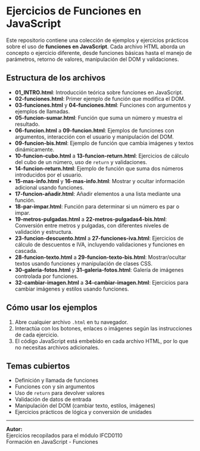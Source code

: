 # Ejercicios de Funciones en JavaScript

Este repositorio contiene una colección de ejemplos y ejercicios prácticos sobre el uso de **funciones en JavaScript**. Cada archivo HTML aborda un concepto o ejercicio diferente, desde funciones básicas hasta el manejo de parámetros, retorno de valores, manipulación del DOM y validaciones.

## Estructura de los archivos

- **01_INTRO.html**: Introducción teórica sobre funciones en JavaScript.
- **02-funciones.html**: Primer ejemplo de función que modifica el DOM.
- **03-funciones.html** y **04-funciones.html**: Funciones con argumentos y ejemplos de llamadas.
- **05-funcion-sumar.html**: Función que suma un número y muestra el resultado.
- **06-funcion.html** a **09-funcion.html**: Ejemplos de funciones con argumentos, interacción con el usuario y manipulación del DOM.
- **09-funcion-bis.html**: Ejemplo de función que cambia imágenes y textos dinámicamente.
- **10-funcion-cubo.html** a **13-funcion-return.html**: Ejercicios de cálculo del cubo de un número, uso de `return` y validaciones.
- **14-funcion-return.html**: Ejemplo de función que suma dos números introducidos por el usuario.
- **15-mas-info.html** y **16-mas-info.html**: Mostrar y ocultar información adicional usando funciones.
- **17-funcion-añadir.html**: Añadir elementos a una lista mediante una función.
- **18-par-impar.html**: Función para determinar si un número es par o impar.
- **19-metros-pulgadas.html** a **22-metros-pulgadas4-bis.html**: Conversión entre metros y pulgadas, con diferentes niveles de validación y estructura.
- **23-funcion-descuento.html** a **27-funciones-iva.html**: Ejercicios de cálculo de descuentos e IVA, incluyendo validaciones y funciones en cascada.
- **28-funcion-texto.html** a **29-funcion-texto-bis.html**: Mostrar/ocultar textos usando funciones y manipulación de clases CSS.
- **30-galeria-fotos.html** y **31-galeria-fotos.html**: Galería de imágenes controlada por funciones.
- **32-cambiar-imagen.html** a **34-cambiar-imagen.html**: Ejercicios para cambiar imágenes y estilos usando funciones.

## Cómo usar los ejemplos

1. Abre cualquier archivo `.html` en tu navegador.
2. Interactúa con los botones, enlaces o imágenes según las instrucciones de cada ejercicio.
3. El código JavaScript está embebido en cada archivo HTML, por lo que no necesitas archivos adicionales.

## Temas cubiertos

- Definición y llamada de funciones
- Funciones con y sin argumentos
- Uso de `return` para devolver valores
- Validación de datos de entrada
- Manipulación del DOM (cambiar texto, estilos, imágenes)
- Ejercicios prácticos de lógica y conversión de unidades

---

**Autor:**  
Ejercicios recopilados para el módulo IFCD0110  
Formación en JavaScript - Funciones